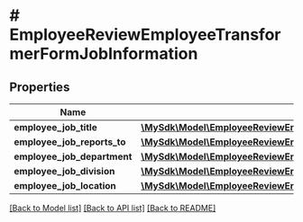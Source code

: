 # # EmployeeReviewEmployeeTransformerFormJobInformation

## Properties

Name | Type | Description | Notes
------------ | ------------- | ------------- | -------------
**employee_job_title** | [**\MySdk\Model\EmployeeReviewEmployeeTransformerFormJobInformationEmployeeJobTitle**](EmployeeReviewEmployeeTransformerFormJobInformationEmployeeJobTitle.md) |  | [optional]
**employee_job_reports_to** | [**\MySdk\Model\EmployeeReviewEmployeeTransformerFormJobInformationEmployeeJobReportsTo**](EmployeeReviewEmployeeTransformerFormJobInformationEmployeeJobReportsTo.md) |  | [optional]
**employee_job_department** | [**\MySdk\Model\EmployeeReviewEmployeeTransformerFormJobInformationEmployeeJobDepartment**](EmployeeReviewEmployeeTransformerFormJobInformationEmployeeJobDepartment.md) |  | [optional]
**employee_job_division** | [**\MySdk\Model\EmployeeReviewEmployeeTransformerFormJobInformationEmployeeJobDivision**](EmployeeReviewEmployeeTransformerFormJobInformationEmployeeJobDivision.md) |  | [optional]
**employee_job_location** | [**\MySdk\Model\EmployeeReviewEmployeeTransformerFormJobInformationEmployeeJobLocation**](EmployeeReviewEmployeeTransformerFormJobInformationEmployeeJobLocation.md) |  | [optional]

[[Back to Model list]](../../README.md#models) [[Back to API list]](../../README.md#endpoints) [[Back to README]](../../README.md)
